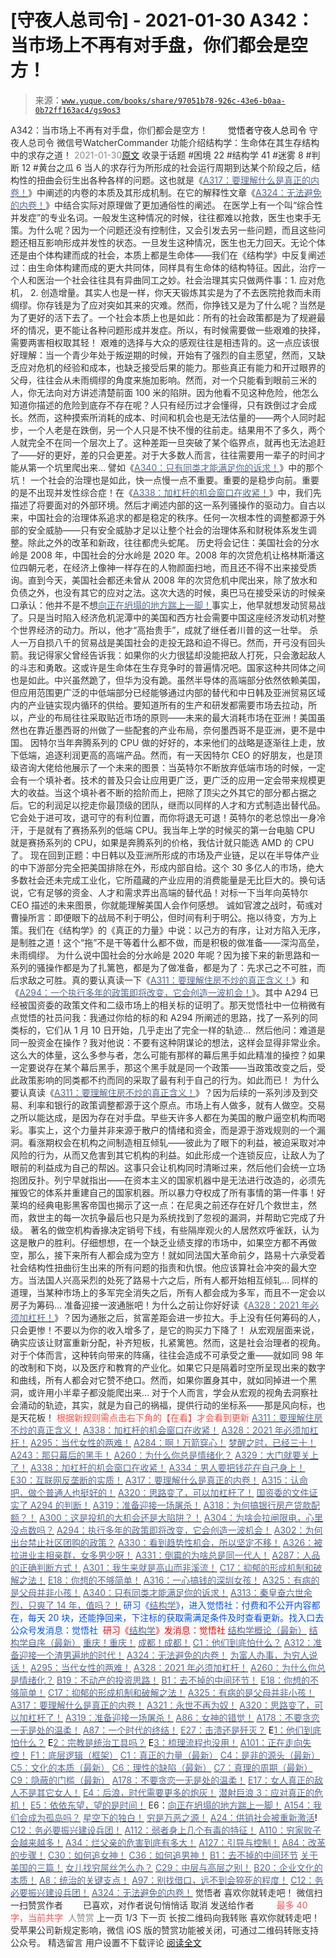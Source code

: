 # [守夜人总司令] - 2021-01-30 A342：当市场上不再有对手盘，你们都会是空方！

> 来源：[`www.yuque.com/books/share/97051b78-926c-43e6-b0aa-0b72ff163ac4/gs9os3`](https://www.yuque.com/books/share/97051b78-926c-43e6-b0aa-0b72ff163ac4/gs9os3)

<ne-p id="520f42f3293818f927861ebbd5b15da4_p_0" data-lake-id="520f42f3293818f927861ebbd5b15da4_p_0"><ne-text id="u2ed2dc0c" style="color: rgb(51, 51, 51);">A342：当市场上不再有对手盘，你们都会是空方！</ne-text></ne-p> <ne-p id="2bf6c4a25f45ac0ebedd6ec7d0e0ca84" data-lake-id="2bf6c4a25f45ac0ebedd6ec7d0e0ca84"><ne-text id="u32dfc9a8" ne-fontsize="12" style="color: rgb(255, 255, 255);">原创</ne-text><ne-text id="u1aab8a8a" ne-fontsize="14">觉悟者</ne-text><ne-text id="uaf165571" ne-fontsize="14">守夜人总司令</ne-text></ne-p> <ne-p id="d70fda84214772cee291d8612d4aab86" data-lake-id="d70fda84214772cee291d8612d4aab86"><ne-text id="u43038395" ne-fontsize="14" ne-bold="true" style="color: rgb(51, 51, 51);">守夜人总司令</ne-text></ne-p> <ne-p id="ff9ddfbf6982bdc8f1d4f657923db2d1" data-lake-id="ff9ddfbf6982bdc8f1d4f657923db2d1"><ne-text id="u14dea6bf" ne-fontsize="14" style="color: rgb(51, 51, 51);">微信号</ne-text><ne-text id="u11448b27" ne-fontsize="14" style="color: rgb(51, 51, 51);">WatcherCommander</ne-text></ne-p> <ne-p id="922b62c344f2aa3f4479e5fbe3aa1619" data-lake-id="922b62c344f2aa3f4479e5fbe3aa1619"><ne-text id="ue01123fe" ne-fontsize="14" style="color: rgb(51, 51, 51);">功能介绍</ne-text><ne-text id="ubd67e152" ne-fontsize="14" style="color: rgb(51, 51, 51);">结构学：生命体在其生存结构中的求存之道！</ne-text></ne-p> <ne-p id="84e3d0303fdd6dd6c3fdb972e5abb3af" data-lake-id="84e3d0303fdd6dd6c3fdb972e5abb3af"><ne-text id="uc7b19238" style="color: rgb(140, 140, 140);">2021-01-30</ne-text>[<ne-text id="ud379d123" ne-fontsize="14">原文</ne-text>](https://mp.weixin.qq.com/s?__biz=MzAxNDk1NjI2Mw==&mid=2247486397&idx=1&sn=fa43469138f5430892eaa8ed9edee20b&chksm=9b8a2835acfda123ce6639ebf0bab9d0b07ba3797dcc2baca809d78dcf6da368f6d2b4b1a7a3&scene=27#wechat_redirect&cpage=10)</ne-p> <ne-p id="a1a2408a6a49fdfd7157e946566878e2" data-lake-id="a1a2408a6a49fdfd7157e946566878e2"><ne-text id="u19aac484" style="color: rgb(51, 51, 51);">收录于话题</ne-text></ne-p> <ne-p id="77af4deedae5ede883a245f290ee937d" data-lake-id="77af4deedae5ede883a245f290ee937d"><ne-text id="uda99f4cb" style="color: rgb(51, 51, 51);">#困境 22</ne-text></ne-p> <ne-p id="8dc157982667c5e50ac0b66df8c9090e" data-lake-id="8dc157982667c5e50ac0b66df8c9090e"><ne-text id="u031bcc71" style="color: rgb(51, 51, 51);">#结构学 41</ne-text></ne-p> <ne-p id="c12a7ef817b8b880a789a173e1e3b4d6" data-lake-id="c12a7ef817b8b880a789a173e1e3b4d6"><ne-text id="ub208e049" style="color: rgb(51, 51, 51);">#迷雾 8</ne-text></ne-p> <ne-p id="ebb6d146478661a2380f04b4e77a7251" data-lake-id="ebb6d146478661a2380f04b4e77a7251"><ne-text id="uc628af25" style="color: rgb(51, 51, 51);">#判断 12</ne-text></ne-p> <ne-p id="1a4bff0099ff2cc3bb00569311aa7bd0" data-lake-id="1a4bff0099ff2cc3bb00569311aa7bd0"><ne-text id="u95487f54" style="color: rgb(51, 51, 51);">#黄台之瓜 6</ne-text></ne-p> <ne-p id="7f671f3fd6e7596eafe48b9fa81788bd" data-lake-id="7f671f3fd6e7596eafe48b9fa81788bd"><ne-text id="u384b7f21" style="color: rgb(51, 51, 51);">当人的求存行为所形成的社会运行周期到达某个阶段之后，结构性的扭曲会衍生出各种各样的问题。这也就是《</ne-text>[<ne-text id="u3c880a5e" style="color: rgb(87, 107, 149);">A317：要理解什么是真正的内卷！</ne-text>](http://mp.weixin.qq.com/s?__biz=MzIzMDYwOTM0Mg==&mid=2247485061&idx=1&sn=ca29269a607917fc496e804188be831d&chksm=e8b19e54dfc617420d461820d8dd260c6fc1be85fb3e11bc1ebf0f9227e7be5ebb50f9ff2bdf&scene=21#wechat_redirect)<ne-text id="uea625668" style="color: rgb(51, 51, 51);">》中阐述的内卷的本质及其形成机制。在它的解释性文章《</ne-text>[<ne-text id="u91607e37" style="color: rgb(87, 107, 149);">A324：无法避免的内卷！</ne-text>](http://mp.weixin.qq.com/s?__biz=MzAxNDk1NjI2Mw==&mid=2247486351&idx=1&sn=416223e7bbe181ac9d64767f073152d1&chksm=9b8a2807acfda11139d7bb034b96551e34563b5f21310b05ac2aa8808c12fb592aedd4ee3bf5&scene=21#wechat_redirect)<ne-text id="u6b5ac979" style="color: rgb(51, 51, 51);">》中结合实际对原理做了更加通俗性的阐述。</ne-text></ne-p> <ne-p id="692612909f2348e1fe87a56f785b420b" data-lake-id="692612909f2348e1fe87a56f785b420b"><ne-text id="u2459eb08" style="color: rgb(51, 51, 51);">在医学上有一个叫“综合性并发症”的专业名词。一般发生这种情况的时候，往往都难以抢救，医生也束手无策。为什么呢？因为一个问题还没有控制住，又会引发去另一些问题，而且这些问题还相互影响形成并发性的状态。一旦发生这种情况，医生也无力回天。无论个体还是由个体构建而成的社会，本质上都是生命体——我们在《结构学》中反复阐述过：由生命体构建而成的更大共同体，同样具有生命体的结构特征。因此，治疗一个人和医治一个社会往往具有异曲同工之妙。社会治理其实只做两件事：1\. 应对危机， 2\. 创造增量。其实人也是一样，你天天锻炼其实是为了不去医院抢救而未雨绸缪。你存钱是为了应对突如其来的灾难。然而，你挣钱又是为了什么呢？当然是为了更好的活下去了。一个社会本质上也是如此：所有的社会政策都是为了规避最坏的情况，更不能让各种问题形成并发症。所以，有时候需要做一些艰难的抉择，需要两害相权取其轻！</ne-text></ne-p> <ne-p id="e28e15283954ec05f6e00a514250d71b" data-lake-id="e28e15283954ec05f6e00a514250d71b"><ne-text id="u0889a74c" style="color: rgb(51, 51, 51);">艰难的选择与大众的感观往往是相违背的。这一点应该很好理解：当一个青少年处于叛逆期的时候，开始有了强烈的自主愿望，然而，又缺乏应对危机的经验和成本，也缺乏接受后果的能力。那些真正有能力和开过眼界的父母，往往会从未雨绸缪的角度来施加影响。然而，对一个只能看到眼前三米的人，你无法向对方讲述清楚前面 100 米的陷阱。因为他看不见这种危险，他怎么知道你描述的危险到底存不存在呢？人只有经历过才会懂得，只有跌倒过才会成长。然而，这种摸索所消耗的成本、时间和机会也是无法估量的——两个人同时起步，一个人老是在跌倒，另一个人只是不快不慢的往前走。结果用不了多久，两个人就完全不在同一个层次上了。这种差距一旦突破了某个临界点，就再也无法追赶了——好的更好，差的只会更差。对于大多数人而言，往往需要用一辈子的时间才能从第一个坑里爬出来… 譬如《</ne-text>[<ne-text id="u9dfa9d97" style="color: rgb(87, 107, 149);">A340：只有同类才能满足你的诉求！</ne-text>](http://mp.weixin.qq.com/s?__biz=MzAxNDk1NjI2Mw==&mid=2247486392&idx=1&sn=489fb81bde8fc978f8c685be9916b4f1&chksm=9b8a2830acfda126c1fb3b9388cdba8194ee96e815d1508fb6d2a6c2b8ced92312d4952898e4&scene=21#wechat_redirect)<ne-text id="u9fbeb966" style="color: rgb(51, 51, 51);">》中的那个坑！</ne-text></ne-p> <ne-p id="0b78c2b33e5c1d2b3d4a638d6430f726" data-lake-id="0b78c2b33e5c1d2b3d4a638d6430f726"><ne-text id="u3491caf7" style="color: rgb(51, 51, 51);">一个社会的治理也是如此，快一点慢一点不重要。重要的是稳步向前。重要的是不出现并发性综合症！在《</ne-text>[<ne-text id="uc5d7bd58" style="color: rgb(87, 107, 149);">A338：加杠杆的机会窗口在收紧！</ne-text>](http://mp.weixin.qq.com/s?__biz=MzIzMDYwOTM0Mg==&mid=2247485155&idx=1&sn=64150dffebcd42af4fabc29e145fc218&chksm=e8b19e32dfc61724820d009af4a07a1d22174ba51e61af0553235937475410c8bbee54fa81ad&scene=21#wechat_redirect)<ne-text id="u466a81b6" style="color: rgb(51, 51, 51);">》中，我们先描述了将要面对的外部环境。然后才阐述内部的这一系列骚操作的驱动力。自古以来，中国社会的治理体系追求的都是稳定的秩序。任何一次根本性的调整都源于外部的安全威胁——只有安全威胁才足以让整个社会的治理体系和财税体系发生调整。除此之外的改革和新政，往往都虎头蛇尾。</ne-text></ne-p> <ne-p id="164a115b8296c11b2d472dfa38786100" data-lake-id="164a115b8296c11b2d472dfa38786100"><ne-text id="u0754fe0b" style="color: rgb(51, 51, 51);">历史将会记住：美国社会的分水岭是 2008 年，中国社会的分水岭是 2020 年。2008 年的次贷危机让格林斯潘这位四朝元老，在经济上像神一样存在的人物颜面扫地，而且还不得不出来接受质询。直到今天，美国社会都还未曾从 2008 年的次贷危机中爬出来，除了放水和负债之外，也没有其它的应对之法。这次大选的时候，奥巴马在接受采访的时候亲口承认：他并不是不想</ne-text>[<ne-text id="u3f1d27c1" style="color: rgb(87, 107, 149);">向正在坍塌的地方踹上一脚！</ne-text>](http://mp.weixin.qq.com/s?__biz=MzAxNDk1NjI2Mw==&mid=2247483789&idx=1&sn=5e44b7b524c3dc4bb7705f49ed0a44a3&chksm=9b8a2205acfdab139e4b1d44ef6702b09c9fbf79505340205d13fbdaa33207a997f54bee0e97&scene=21#wechat_redirect)<ne-text id="ua452e591" style="color: rgb(51, 51, 51);">事实上，他早就想发动贸易战了。只是当时陷入经济危机泥潭中的美国和西方社会需要中国这座经济发动机对整个世界经济的动力。所以，他才“高抬贵手”，成就了继任者川普的这一壮举。</ne-text></ne-p> <ne-p id="99bacfb77dabfbb2b7f2b118e2f9a175" data-lake-id="99bacfb77dabfbb2b7f2b118e2f9a175"><ne-text id="ucef03def" style="color: rgb(51, 51, 51);">杀人一万自损八千的贸易战是美国社会的走投无路和迫不得已。然而，开弓没有回头箭。我记得家父曾经告诉我：如果你的火力很猛却没能把敌人打死，只会激起敌人的斗志和勇敢。这或许是生命体在生存竞争时的普遍情况吧。国家这种共同体之间也是如此。中兴虽然跪了，但华为没有跪。虽然半导体的高端部分依然依赖美国，但应用范围更广泛的中低端部分已经能够通过内部的替代和中日韩及亚洲贸易区域内的产业链实现内循环的供给。要知道所有的生产和研发都需要市场去拉动，所以，产业的布局往往采取贴近市场的原则——未来的最大消耗市场在亚洲！美国虽然也在靠近墨西哥的州做了一些配套的产业布局，奈何墨西哥不是亚洲，更不是中国。</ne-text></ne-p> <ne-p id="92507e4f6b3ab9caedc0191ea679f148" data-lake-id="92507e4f6b3ab9caedc0191ea679f148"><ne-text id="u24437e23" style="color: rgb(51, 51, 51);">因特尔当年奔腾系列的 CPU 做的好好的，本来他们的战略是逐渐往上走，放下低端，追逐利润更高的高端产品。然而，有一天因特尔 CEO 的好朋友，也是顶级咨询大佬给他展示了一个未来的图景：当英特尔不断放弃低端市场的时候，一定会有一个填补者。技术的普及只会让应用更广泛，更广泛的应用一定会带来规模更大的收益。当这个填补者不断的拾阶而上，把除了顶尖之外其它的部分都占据之后。它的利润足以挖走你最顶级的团队，继而以同样的人才和方式制造出替代品。它会处于进可攻，退可守的有利位置，而你将退无可退！英特尔的老总惊出一身冷汗，于是就有了赛扬系列的低端 CPU。我当年上学的时候买的第一台电脑 CPU 就是赛扬系列的 CPU，如果是奔腾系列的价格，我估计就只能选 AMD 的 CPU 了。</ne-text></ne-p> <ne-p id="3679912bec0ca1a2b6c0e875d36f0e8a" data-lake-id="3679912bec0ca1a2b6c0e875d36f0e8a"><ne-text id="u991fc75d" style="color: rgb(51, 51, 51);">现在回到正题：中日韩以及亚洲所形成的市场及产业链，足以在半导体产业的中下游部分完全把美国排除在外，形成内部自给。这个 30 多亿人的市场，绝大多数社会还未完成工业化，它所蕴藏的产业应用的消费能量是无比巨大的。换句话说，它有足够的资金、人才和需求弄出高端的替代品！对标一下当年向英特尔 CEO 描述的未来图景，你就能理解美国人会作何感想。</ne-text></ne-p> <ne-p id="e36df36d2987c351f82ee369aa01d1d8" data-lake-id="e36df36d2987c351f82ee369aa01d1d8"><ne-text id="ua3af6fb0" style="color: rgb(51, 51, 51);">诚如官渡之战时，荀彧对曹操所言：即便眼下的战局不利于明公，但时间有利于明公。拖以待变，方为上策。我们在《结构学》的《真正的力量》中说：以己方的有序，让对方陷入无序，是制胜之道！这个“拖”不是干等着什么都不做，而是积极的做准备——深沟高垒，未雨绸缪。</ne-text></ne-p> <ne-p id="060231910730d810a02dbc16411d84f9" data-lake-id="060231910730d810a02dbc16411d84f9"><ne-text id="u61834ed0" style="color: rgb(51, 51, 51);">为什么说中国社会的分水岭是 2020 年呢？因为接下来的新思路和一系列的骚操作都是为了扎篱笆，都是为了做准备，都是为了：先求己之不可胜，而后求敌之可胜。真的要认真读一下《</ne-text>[<ne-text id="u4c59f494" style="color: rgb(87, 107, 149);">A311：要理解住房不炒的真正含义！</ne-text>](http://mp.weixin.qq.com/s?__biz=MzIzMDYwOTM0Mg==&mid=2247484959&idx=1&sn=090583ec50bfd9febec1de463c2672f6&chksm=e8b19ecedfc617d8629080f6745c8de013cfe875de26eef6767b2d5c10782650223ed15f807b&scene=21#wechat_redirect)<ne-text id="ued0a32dc" style="color: rgb(51, 51, 51);">》和《</ne-text>[<ne-text id="u66c661d0" style="color: rgb(87, 107, 149);">A294：一个执行多年的政策即将改变，它会创造一波机会！</ne-text>](http://mp.weixin.qq.com/s?__biz=MzIzMDYwOTM0Mg==&mid=2247484849&idx=1&sn=5485cd1d6c511e883e25b0c7dd9e2e3e&chksm=e8b19d60dfc614764ffc8405dccf5b8120b31988f3c1cee74e384c06f0e39c3c81bef8263c3d&scene=21#wechat_redirect)<ne-text id="u31866a66" style="color: rgb(51, 51, 51);">》。其中 A294 已经被国资委的政策文件和二级市场上的相关标的证明了。那天觉悟社中一位稍微有点觉悟的社员问我：我通过你给的标的和 A294 所阐述的思路，找了一系列的同类标的，它们从 1 月 10 日开始，几乎走出了完全一样的轨迹…  然后他问：难道是同一股资金在操作？我对他说：不要有这种阴谋论的想法，这样会显得非常业余。这么大的体量，这么多参与者，怎么可能有那样的幕后黑手如此精准的操控？如果一定要说存在某个幕后黑手，那这个黑手就是同一个政策——当政策改变之后，受此政策影响的同类都不约而同的采取了最有利于自己的行为。如此而已！</ne-text></ne-p> <ne-p id="e85bfbbd61aff420883e6a8708919921" data-lake-id="e85bfbbd61aff420883e6a8708919921"><ne-text id="u3f6b669c" style="color: rgb(51, 51, 51);">为什么要认真读《</ne-text>[<ne-text id="ub3df2e66" style="color: rgb(87, 107, 149);">A311：要理解住房不炒的真正含义！</ne-text>](http://mp.weixin.qq.com/s?__biz=MzIzMDYwOTM0Mg==&mid=2247484959&idx=1&sn=090583ec50bfd9febec1de463c2672f6&chksm=e8b19ecedfc617d8629080f6745c8de013cfe875de26eef6767b2d5c10782650223ed15f807b&scene=21#wechat_redirect)<ne-text id="uedfa38a4" style="color: rgb(51, 51, 51);">》？因为后续的一系列涉及到交易、利率和银行的政策调整都源于这个原点。市场上有人做多，就有人做空。交易之所以能达成，是因为存在对手盘。早些天许多人都在为美国的散户逼空机构而喝彩。事实上，这个力量并非来源于散户的情绪和资金，而是源于游戏规则的一个漏洞。看涨期权会在机构之间制造相互倾轧——彼此为了眼下的利益，被迫采取对冲风险的行为，从而又危害到其它机构的利益。如此形成一个连锁反应，让敌人为了眼前的利益成为自己的帮凶。这事只会让机构同时清晰过来，然后他们会统一立场抱团反扑。列宁早就指出——在资本主义的国家机器中是无法进行改造的，必须先摧毁它的体系并重建自己的国家机器。所以暴力夺权成了所有事情的第一件事！好莱坞的经典电影黑客帝国也揭示了这一点：在尼奥之前还存在好几个救世主，然而，救世主的每一次抗争最后也只是为系统找到了忽视的漏洞，并帮助它完成了升级。</ne-text></ne-p> <ne-p id="73d472b796e9fbc820904e0596e9687e" data-lake-id="73d472b796e9fbc820904e0596e9687e"><ne-text id="u18257316" style="color: rgb(51, 51, 51);">著名的做空机构香掾决定销号下线，有些隔岸观火的人居然欢呼雀跃，认为这是散户的胜利。仔细想想，</ne-text><ne-text id="ue502cf8b" ne-bold="true" style="color: rgb(51, 51, 51);">在一个缺乏业绩支撑的市场中，如果空方都不再做空，那么，接下来所有人都会成为空方！</ne-text><ne-text id="uabe08a75" style="color: rgb(51, 51, 51);">就如同法国大革命前夕，路易十六承受着社会结构性扭曲衍生出来的所有问题的指责和仇恨。他应该算社会冲突的最大空方。当法国人兴高采烈的处死了路易十六之后，所有人都开始相互倾轧… 同样的道理，当某种市场上的多军完全消失之后，所有人都会成为多军，而且不一定会以房子为筹码…</ne-text></ne-p> <ne-p id="0ea4c6b0c25bbdb7e935db5fcb091ada" data-lake-id="0ea4c6b0c25bbdb7e935db5fcb091ada"><ne-text id="u70e78c8d" style="color: rgb(51, 51, 51);">准备迎接一波通胀吧！为什么之前让你好好读《</ne-text>[<ne-text id="ud3975079" style="color: rgb(87, 107, 149);">A328：2021 年必须加杠杆！</ne-text>](http://mp.weixin.qq.com/s?__biz=MzIzMDYwOTM0Mg==&mid=2247485087&idx=1&sn=24d72f6a71bddb8954a03be5db246538&chksm=e8b19e4edfc617587a8ae645885a89ab8c3c6f67730a026d9c7c9a94ab3051ca480302147fc0&scene=21#wechat_redirect)<ne-text id="u466293c1" style="color: rgb(51, 51, 51);">》？因为通胀之后，贫富差距会进一步拉大。手上没有任何筹码的人，只会更惨！不要以为你的收入增多了，是它的购买力下降了！</ne-text></ne-p> <ne-p id="4afd6a0aa460b3b2247177e3c7551aaf" data-lake-id="4afd6a0aa460b3b2247177e3c7551aaf"><ne-text id="u49d56e26" style="color: rgb(51, 51, 51);">从宏观层面来说，确实应该让财富重新分配，补齐短板，扎紧篱笆。然而，这是社会治理者的视角。对于个体而言，这种转向带来的阵痛，往往会造成不可承受之重——就如同 98 年的改制和下岗，以及医疗和教育的产业化。如果它只是隔着时空所呈现出来的数字和曲线，所有人都会对它赞不绝口。然而，如果你置身其中，就如同掉进一个黑洞，或许用小半辈子都没能爬出来… 对于个人而言，学会从宏观的视角去洞察社会涌动的轨迹，其实，就是为自己的祸福，提供行动的坐标系——那是风向标，也是天花板！</ne-text></ne-p> <ne-p id="4b5f5b0801b7abc46a24ad2457016716" data-lake-id="4b5f5b0801b7abc46a24ad2457016716"><ne-text id="u5113adbf" ne-fontsize="13" style="color: rgb(255, 76, 65);">根据新规则需点击右下角的【</ne-text><ne-text id="u0b597f50" ne-fontsize="13" ne-bold="true" style="color: rgb(255, 76, 65);">在看</ne-text><ne-text id="u90b65f74" ne-fontsize="13" style="color: rgb(255, 76, 65);">】才会看到更新</ne-text></ne-p> <ne-p id="f168a4edc84a63491dc50629d3481be6" data-lake-id="f168a4edc84a63491dc50629d3481be6">[<ne-text id="u46b9da85" ne-bold="true" style="color: rgb(87, 107, 149);">A311：要理解住房不炒的真正含义！</ne-text>](http://mp.weixin.qq.com/s?__biz=MzIzMDYwOTM0Mg==&mid=2247484959&idx=1&sn=090583ec50bfd9febec1de463c2672f6&chksm=e8b19ecedfc617d8629080f6745c8de013cfe875de26eef6767b2d5c10782650223ed15f807b&scene=21#wechat_redirect)</ne-p> <ne-p id="a3b2026c0f41598fc7e3643028cc9cbc" data-lake-id="a3b2026c0f41598fc7e3643028cc9cbc">[<ne-text id="u35bf3582" ne-bold="true" style="color: rgb(87, 107, 149);">A338：加杠杆的机会窗口在收紧！</ne-text>](http://mp.weixin.qq.com/s?__biz=MzIzMDYwOTM0Mg==&mid=2247485155&idx=1&sn=64150dffebcd42af4fabc29e145fc218&chksm=e8b19e32dfc61724820d009af4a07a1d22174ba51e61af0553235937475410c8bbee54fa81ad&scene=21#wechat_redirect)</ne-p> <ne-p id="5522f04378981880689f3ded21a17be3" data-lake-id="5522f04378981880689f3ded21a17be3">[<ne-text id="u5bfbf350" ne-bold="true" style="color: rgb(87, 107, 149);">A328：2021 年必须加杠杆！</ne-text>](http://mp.weixin.qq.com/s?__biz=MzIzMDYwOTM0Mg==&mid=2247485087&idx=1&sn=24d72f6a71bddb8954a03be5db246538&chksm=e8b19e4edfc617587a8ae645885a89ab8c3c6f67730a026d9c7c9a94ab3051ca480302147fc0&scene=21#wechat_redirect)</ne-p> <ne-p id="548e01226d6fbf04f75976a1fbb3ea4b" data-lake-id="548e01226d6fbf04f75976a1fbb3ea4b">[<ne-text id="ua2ecbd1e" ne-fontsize="13" style="color: rgb(87, 107, 149);">A295：当代女性的两难！</ne-text>](http://mp.weixin.qq.com/s?__biz=MzIzMDYwOTM0Mg==&mid=2247484854&idx=1&sn=6851afe306f7b89d23728018ea32b7f2&chksm=e8b19d67dfc61471955b15021ac11c5fff9f1607977e9df1bd2bbfabc2deb3dea5c98e369c55&scene=21#wechat_redirect)</ne-p> <ne-p id="22216acf06e1be93d6932605f61eaae9" data-lake-id="22216acf06e1be93d6932605f61eaae9">[<ne-text id="u75791693" ne-fontsize="13" style="color: rgb(87, 107, 149);">A284：啊！万箭穿心！</ne-text>](http://mp.weixin.qq.com/s?__biz=MzAxNDk1NjI2Mw==&mid=2247486135&idx=1&sn=e950149b9b9147e9199cfc6093605950&chksm=9b8a293facfda029419b911d4b4fa91c73bbaf695b206df2cf15124d843f4bf4b80673baa394&scene=21#wechat_redirect)</ne-p> <ne-p id="ed81dc2118dc927b7189638a046c43c7" data-lake-id="ed81dc2118dc927b7189638a046c43c7">[<ne-text id="u942f3d8f" ne-fontsize="13" ne-bold="true" style="color: rgb(87, 107, 149);">梦醒之时，已经三十！</ne-text>](http://mp.weixin.qq.com/s?__biz=MzIzMDYwOTM0Mg==&mid=2247484378&idx=1&sn=e3a058584a13d7a5267315113964280d&chksm=e8b19b0bdfc6121df4af4b77d2d826fd0f4132ccfdee48132ce8cf86eb1ba45b898be83d1dc7&scene=21#wechat_redirect)</ne-p> <ne-p id="2308bac44dc361007ecf887dcaf3224f" data-lake-id="2308bac44dc361007ecf887dcaf3224f">[<ne-text id="uffb10a14" ne-fontsize="13" ne-bold="true" style="color: rgb(87, 107, 149);">A243：那只幕后的黑手！</ne-text>](http://mp.weixin.qq.com/s?__biz=MzIzMDYwOTM0Mg==&mid=2247485161&idx=1&sn=fec88d837b7b0bfe18b1c7040b62f1b0&chksm=e8b19e38dfc6172e83732067dbeb123a4fb0d5b5ca446fd9b68ee570ad26621f245dbc7404ef&scene=21#wechat_redirect)</ne-p> <ne-p id="ac5c592f2ac0550446e0d82a3a1d227b" data-lake-id="ac5c592f2ac0550446e0d82a3a1d227b">[<ne-text id="u0c75185c" ne-fontsize="13" ne-bold="true" style="color: rgb(87, 107, 149);">A260：为什么你总是情绪化？</ne-text>](http://mp.weixin.qq.com/s?__biz=MzAxNDk1NjI2Mw==&mid=2247485923&idx=1&sn=6e1e4a5b0b44a3ac652fe5b32b56ac07&chksm=9b8a2a6bacfda37d56d0717875b11867d9f7426fb815a36f43aebb438d135b81c8d69c3ab006&scene=21#wechat_redirect)</ne-p> <ne-p id="1d981701daf1fabca4accb10ae885916" data-lake-id="1d981701daf1fabca4accb10ae885916">[<ne-text id="u0de258ac" ne-bold="true" style="color: rgb(87, 107, 149);">A329：大门就要关上了！</ne-text>](http://mp.weixin.qq.com/s?__biz=MzIzMDYwOTM0Mg==&mid=2247485111&idx=1&sn=2083ce35e0b472ce7526e85113d70dac&chksm=e8b19e66dfc61770d3c57843c16c77a0b5591d5f80191b03f4a0013c4a65b1b8c86de2f8361b&scene=21#wechat_redirect)</ne-p> <ne-p id="730ef36263fb393b66e8e207bfd818e1" data-lake-id="730ef36263fb393b66e8e207bfd818e1">[<ne-text id="u66197085" ne-bold="true" style="color: rgb(87, 107, 149);">A338：加杠杆的机会窗口在收紧！</ne-text>](http://mp.weixin.qq.com/s?__biz=MzIzMDYwOTM0Mg==&mid=2247485155&idx=1&sn=64150dffebcd42af4fabc29e145fc218&chksm=e8b19e32dfc61724820d009af4a07a1d22174ba51e61af0553235937475410c8bbee54fa81ad&scene=21#wechat_redirect)</ne-p> <ne-p id="9f96cc2e24d7a10e3a10bcc2a127fd19" data-lake-id="9f96cc2e24d7a10e3a10bcc2a127fd19">[<ne-text id="u875de5b3" ne-bold="true" style="color: rgb(87, 107, 149);">A334：男人要把钱花在自己身上！</ne-text>](http://mp.weixin.qq.com/s?__biz=MzIzMDYwOTM0Mg==&mid=2247485123&idx=1&sn=7a3e012167fe9f5c1555cddb7a08cc1e&chksm=e8b19e12dfc6170437185bd55475c22d1e0306d191d5cdb9c20223576d8a44e4c6d116b89e69&scene=21#wechat_redirect)</ne-p> <ne-p id="9a4b3c7329e49a0caa83d1b45690a9a2" data-lake-id="9a4b3c7329e49a0caa83d1b45690a9a2">[<ne-text id="ue49fa78f" ne-bold="true" style="color: rgb(87, 107, 149);">E30：互联网反垄断的实质！</ne-text>](http://mp.weixin.qq.com/s?__biz=MzIzMDYwOTM0Mg==&mid=2247485082&idx=1&sn=c8b4d505292d900ca750fa2a4541cc88&chksm=e8b19e4bdfc6175d3ce68f21fb0530372d2723fa81da0a447f3b7e60c39e37804456fa006cab&scene=21#wechat_redirect)</ne-p> <ne-p id="431bb05df7f4f96ece1f847996e456d7" data-lake-id="431bb05df7f4f96ece1f847996e456d7">[<ne-text id="u1427fb2f" ne-bold="true" style="color: rgb(87, 107, 149);">A317：要理解什么是真正的内卷！</ne-text>](http://mp.weixin.qq.com/s?__biz=MzIzMDYwOTM0Mg==&mid=2247485061&idx=1&sn=ca29269a607917fc496e804188be831d&chksm=e8b19e54dfc617420d461820d8dd260c6fc1be85fb3e11bc1ebf0f9227e7be5ebb50f9ff2bdf&scene=21#wechat_redirect)</ne-p> <ne-p id="f8e0bde44b1002565350a82d4b2acb79" data-lake-id="f8e0bde44b1002565350a82d4b2acb79">[<ne-text id="u071fc962" ne-bold="true" style="color: rgb(87, 107, 149);">A315：认命吧，做个普通人也挺好的！</ne-text>](http://mp.weixin.qq.com/s?__biz=MzIzMDYwOTM0Mg==&mid=2247485008&idx=1&sn=bcaf70c42d4676c8f69de9f9ead1e495&chksm=e8b19e81dfc617973ba40200519407186760e32843fc6f379020da6160b0ba89870dadcae5fa&scene=21#wechat_redirect)</ne-p> <ne-p id="d7bef0733bc34e4d0e6b89df72d84350" data-lake-id="d7bef0733bc34e4d0e6b89df72d84350">[<ne-text id="ud45f163a" ne-fontsize="13" ne-bold="true" style="color: rgb(87, 107, 149);">A320：思路变了，可以加杠杆了！</ne-text>](http://mp.weixin.qq.com/s?__biz=MzIzMDYwOTM0Mg==&mid=2247485041&idx=1&sn=add2174fa42806f885a456a072ee4fee&chksm=e8b19ea0dfc617b6734e013f780112fdd88f28ad5312ce423fea1d75da4c3757660dab175208&scene=21#wechat_redirect)</ne-p> <ne-p id="edd9bf5d9e46eefd455dc5d4f6c87c1c" data-lake-id="edd9bf5d9e46eefd455dc5d4f6c87c1c">[<ne-text id="ua6061c0b" ne-fontsize="13" ne-bold="true" style="color: rgb(87, 107, 149);">国资委的文件证实了 A294 的判断！</ne-text>](http://mp.weixin.qq.com/s?__biz=MzIzMDYwOTM0Mg==&mid=2247484994&idx=1&sn=83c3c5b2335489f457b8e54e221af20e&chksm=e8b19e93dfc61785af473d8542a982e70bfc3f2c1a9837e105afba67f52e9b4f0f923e5e119f&scene=21#wechat_redirect)</ne-p> <ne-p id="2b1050eb258566d2422ba6803fad09ac" data-lake-id="2b1050eb258566d2422ba6803fad09ac">[<ne-text id="ud7351427" ne-fontsize="13" ne-bold="true" style="color: rgb(87, 107, 149);">A319：准备迎接一场屠杀！</ne-text>](http://mp.weixin.qq.com/s?__biz=MzIzMDYwOTM0Mg==&mid=2247485036&idx=1&sn=ff52df7559e0a6ed8230922ebd2af71a&chksm=e8b19ebddfc617ab0eca4ed1a66c5227d328155954d6704be456950fb3926e59e5288f7877cf&scene=21#wechat_redirect)</ne-p> <ne-p id="0e6b26959498b5487b4ce26bb15d62a1" data-lake-id="0e6b26959498b5487b4ce26bb15d62a1">[<ne-text id="uebf816d5" ne-fontsize="13" ne-bold="true" style="color: rgb(87, 107, 149);">A318：为何搞银行房产贷款配额？！</ne-text>](http://mp.weixin.qq.com/s?__biz=MzIzMDYwOTM0Mg==&mid=2247485031&idx=1&sn=c4af23061445755fdb12f1196c108b1d&chksm=e8b19eb6dfc617a015821fd94ff2d8f51a2cb8fb456ddd907206b615bf3240c1597d3618609c&scene=21#wechat_redirect)</ne-p> <ne-p id="9de5f3c21499204fcbf18443f57f95d6" data-lake-id="9de5f3c21499204fcbf18443f57f95d6">[<ne-text id="u7a07329c" ne-fontsize="13" ne-bold="true" style="color: rgb(87, 107, 149);">A300：这是投机的大机会还是大陷阱？！</ne-text>](http://mp.weixin.qq.com/s?__biz=MzIzMDYwOTM0Mg==&mid=2247484882&idx=1&sn=b103029f41e3aede94e1a45d035cd9ac&chksm=e8b19d03dfc614153863f37ca3f9204b451e2c02ad5ca8680c120e2458e628e5329c76b2d42c&scene=21#wechat_redirect)</ne-p> <ne-p id="b4fc7592afce5019b8c7468552399d18" data-lake-id="b4fc7592afce5019b8c7468552399d18">[<ne-text id="u259d2a78" ne-fontsize="13" ne-bold="true" style="color: rgb(87, 107, 149);">A304：为啥会拉闸限电，心里没点数吗？</ne-text>](http://mp.weixin.qq.com/s?__biz=MzIzMDYwOTM0Mg==&mid=2247484921&idx=1&sn=0f74dcad5b3cecf8e438493543b5457e&chksm=e8b19d28dfc6143eb8a9bdcdc8a57259580a9267ecea4e54032b9a803540f314e3c6a3cb50ca&scene=21#wechat_redirect)</ne-p> <ne-p id="f997c46b145e267727a3124ce9a48288" data-lake-id="f997c46b145e267727a3124ce9a48288">[<ne-text id="u628b6788" ne-fontsize="13" ne-bold="true" style="color: rgb(87, 107, 149);">A294：执行多年的政策即将改变，它会创造一波机会！</ne-text>](http://mp.weixin.qq.com/s?__biz=MzIzMDYwOTM0Mg==&mid=2247484849&idx=1&sn=5485cd1d6c511e883e25b0c7dd9e2e3e&chksm=e8b19d60dfc614764ffc8405dccf5b8120b31988f3c1cee74e384c06f0e39c3c81bef8263c3d&scene=21#wechat_redirect)</ne-p> <ne-p id="40f7e5f018fe6a6dcd78461effa87420" data-lake-id="40f7e5f018fe6a6dcd78461effa87420">[<ne-text id="u5986de9c" ne-fontsize="13" ne-bold="true" style="color: rgb(87, 107, 149);">A302：为何出台禁止社区团购的政策？</ne-text>](http://mp.weixin.qq.com/s?__biz=MzIzMDYwOTM0Mg==&mid=2247484904&idx=1&sn=3b711f9bc2c47ba0ba432cf47d5832fb&chksm=e8b19d39dfc6142f8524aba7d5a15c694c1e25c19e2e662f6773219ace93c7354adf6878e54f&scene=21#wechat_redirect)</ne-p> <ne-p id="3a7c660ae7cf019289cedb6eabeb7663" data-lake-id="3a7c660ae7cf019289cedb6eabeb7663">[<ne-text id="ub968b70c" style="color: rgb(87, 107, 149);">A330：看到趋势性机会，所以坚定不移！</ne-text>](http://mp.weixin.qq.com/s?__biz=MzIzMDYwOTM0Mg==&mid=2247485097&idx=1&sn=029f58e90141f7c4f18ef6ab40373e19&chksm=e8b19e78dfc6176ea3034b9a8f0a03e5f177c973262e7cebc5b5508215ce61a425c5a542f301&scene=21#wechat_redirect)</ne-p> <ne-p id="d6b29369baf7ac469e416e87b9fd69a8" data-lake-id="d6b29369baf7ac469e416e87b9fd69a8">[<ne-text id="u0543fc69" style="color: rgb(87, 107, 149);">A326：被拉进业主相亲群，女多男少呀！</ne-text>](http://mp.weixin.qq.com/s?__biz=MzAxNDk1NjI2Mw==&mid=2247486324&idx=1&sn=c0d67524b58ca0869251ac8dd9772466&chksm=9b8a28fcacfda1ea6297a2c531a80b18eb2234b7902983ffb2ea8c860ef64b3e0c1b6af20e11&scene=21#wechat_redirect)</ne-p> <ne-p id="4ef5bd3c01fda9534fa46744a0f63997" data-lake-id="4ef5bd3c01fda9534fa46744a0f63997">[<ne-text id="uab42618c" style="color: rgb(87, 107, 149);">A331：倒霉的为啥总是同一代人！</ne-text>](http://mp.weixin.qq.com/s?__biz=MzIzMDYwOTM0Mg==&mid=2247485093&idx=1&sn=1f0dea4c2daf6d0cc57291f380950d92&chksm=e8b19e74dfc617625c62894cea1b4b7266548075986dbd0e01c9e42d0da7833a1b11c1196559&scene=21#wechat_redirect)</ne-p> <ne-p id="42ffba26d87099dd8a845c8180691fbf" data-lake-id="42ffba26d87099dd8a845c8180691fbf">[<ne-text id="u8542b3f4" style="color: rgb(87, 107, 149);">A287：人品的正确判断方式！</ne-text>](http://mp.weixin.qq.com/s?__biz=MzAxNDk1NjI2Mw==&mid=2247486146&idx=1&sn=43c3cc0387fbab991133860c59aabdb0&chksm=9b8a294aacfda05c52561e366129fd6344dc4c97609a47d4210f9498f8535fec2425c2410b31&scene=21#wechat_redirect)</ne-p> <ne-p id="af8c235a1244b33401dff1857cd2c253" data-lake-id="af8c235a1244b33401dff1857cd2c253">[<ne-text id="uf14cf1cb" ne-fontsize="13" style="color: rgb(87, 107, 149);">A301：我生来就是高山而非溪流！</ne-text>](http://mp.weixin.qq.com/s?__biz=MzIzMDYwOTM0Mg==&mid=2247484895&idx=1&sn=241f68fd60c1b47239beef7573364ceb&chksm=e8b19d0edfc6141856def733b4a1fd20332b7083f1234182452387fcfe12cebb015db7bfbeec&scene=21#wechat_redirect)</ne-p> <ne-p id="3aa8cc922b3d0566dc852ef907f36b4b" data-lake-id="3aa8cc922b3d0566dc852ef907f36b4b">[<ne-text id="u0bfbadc1" ne-fontsize="13" style="color: rgb(87, 107, 149);">C17：抑郁的形成机制和破解之法！</ne-text>](http://mp.weixin.qq.com/s?__biz=MzIzMDYwOTM0Mg==&mid=2247484812&idx=1&sn=d8b3a1dbaf5f2d08fe6d2e1664237ba4&chksm=e8b19d5ddfc6144b05efb4212b3542ab9f22b79a2ddab8e42ec911a07ea74190ce84f24e123f&scene=21#wechat_redirect)</ne-p> <ne-p id="f776fe1c850481d4add21ca353a6c5f0" data-lake-id="f776fe1c850481d4add21ca353a6c5f0">[<ne-text id="ua957d8d4" style="color: rgb(87, 107, 149);">E18：你想的不够简单！</ne-text>](http://mp.weixin.qq.com/s?__biz=MzIzMDYwOTM0Mg==&mid=2247484775&idx=1&sn=2a8e810e281cd7fe5a4db49002b193d2&chksm=e8b19db6dfc614a0e3360f0d54949c40138c27b184c114a44feaa394bd4400073dbbedf6a049&scene=21#wechat_redirect)</ne-p> <ne-p id="c39ba8c51354d808e9d576335692deae" data-lake-id="c39ba8c51354d808e9d576335692deae">[<ne-text id="u72c973bf" style="color: rgb(87, 107, 149);">A316：一心搞钱的深圳女孩！</ne-text>](http://mp.weixin.qq.com/s?__biz=MzIzMDYwOTM0Mg==&mid=2247485013&idx=1&sn=47e4214190fe82572974deeaba06f332&chksm=e8b19e84dfc61792d2eb8f2f774cbc1781e03fc16024a0b1223db933ddb215be7e51e100be98&scene=21#wechat_redirect)</ne-p> <ne-p id="21ddf25619a6f0efeb4e68490e2dcca2" data-lake-id="21ddf25619a6f0efeb4e68490e2dcca2">[<ne-text id="u3ba2976e" style="color: rgb(87, 107, 149);">A325：有病的是父母并非小孩！</ne-text>](http://mp.weixin.qq.com/s?__biz=MzIzMDYwOTM0Mg==&mid=2247485077&idx=1&sn=57f985e15ac94c5f1f3882ca3b043fc7&chksm=e8b19e44dfc617526db72343346431f4b43129e2437747a012cba9bf63b9695a2fc25c5e4654&scene=21#wechat_redirect)</ne-p> <ne-p id="523aa51062e76d29ecb759dbd1409bc3" data-lake-id="523aa51062e76d29ecb759dbd1409bc3">[<ne-text id="uda9d5361" style="color: rgb(87, 107, 149);">A340：只有同类才能满足你的诉求！</ne-text>](http://mp.weixin.qq.com/s?__biz=MzIzMDYwOTM0Mg==&mid=2247485171&idx=1&sn=340c944cffbf00d8aa8dfe2e0a2d78e2&chksm=e8b19e22dfc61734def9c4a0bdfedddcd1836cdc2cf695018a942730a9ca804fe4ebe5a77bec&scene=21#wechat_redirect)</ne-p> <ne-p id="80788d996d0eb9adfa144142a4d5f93c" data-lake-id="80788d996d0eb9adfa144142a4d5f93c">[<ne-text id="u673e5342" ne-fontsize="13" ne-bold="true" style="color: rgb(87, 107, 149);">A313：秦皇奋六世余烈，只爽了 14 年，值吗？！</ne-text>](http://mp.weixin.qq.com/s?__biz=MzIzMDYwOTM0Mg==&mid=2247484982&idx=1&sn=c788144715447f1d1706d11032606236&chksm=e8b19ee7dfc617f122722185bea3af2753d3c810cdae1f8c6e5189fb69afc7b28093e7466cfd&scene=21#wechat_redirect)</ne-p> <ne-p id="e8c8f8c6eabea33e870aa2f9c000f100" data-lake-id="e8c8f8c6eabea33e870aa2f9c000f100"><ne-text id="u80cfedd0" ne-bold="true" style="color: rgb(0, 82, 255);">研习《</ne-text>[<ne-text id="ufaf4c2ed" ne-bold="true" style="color: rgb(87, 107, 149);">结构学</ne-text>](https://mp.weixin.qq.com/mp/appmsgalbum?action=getalbum&album_id=1318317199878225920&__biz=MzAxNDk1NjI2Mw==#wechat_redirect)<ne-text id="u75b1b522" ne-bold="true" style="color: rgb(0, 82, 255);">》，进入觉悟社：付费和不公开内容都在，每天 20 块，还能挣回来，下注标的获取需满足条件及时查看更新。</ne-text><ne-text id="u25813a75" style="color: rgb(0, 82, 255);">找入口去公众号发消息：觉悟社 </ne-text></ne-p> <ne-p id="3b0ca44e61c0d4c2acce2715d54cec50" data-lake-id="3b0ca44e61c0d4c2acce2715d54cec50"><ne-text id="ub2e952e0" style="color: rgb(255, 0, 0);">研习《</ne-text>[<ne-text id="ucf3fe2a7" style="color: rgb(87, 107, 149);">结构学</ne-text>](https://mp.weixin.qq.com/mp/appmsgalbum?action=getalbum&album_id=1318317199878225920&__biz=MzAxNDk1NjI2Mw==#wechat_redirect)<ne-text id="u456e318c" style="color: rgb(255, 0, 0);">》发消息</ne-text><ne-text id="u0988ff9c" ne-bold="true" style="color: rgb(255, 0, 0);">：觉悟社</ne-text></ne-p>  <ne-p id="5a69f28c5fa507a2842335ba739f10d2" data-lake-id="5a69f28c5fa507a2842335ba739f10d2"><ne-card data-card-name="image" data-card-type="inline" id="KvnqB" data-event-boundary="card" style="color: rgb(51, 51, 51);"><ne-p id="cee8ee82c9fa3dfe6976d54be2d29205" data-lake-id="cee8ee82c9fa3dfe6976d54be2d29205">[<ne-text id="ud4b887f9" style="color: rgb(87, 107, 149);">结构学概论（最新）</ne-text>](http://mp.weixin.qq.com/s?__biz=MzAxNDk1NjI2Mw==&mid=2247485167&idx=1&sn=d5e962eff4a8e9770c83bc87d19d07f3&chksm=9b8a2567acfdac7154f7a62996dca874e5d186b44f3d120dcb633760318788c42d304e325313&scene=21#wechat_redirect)</ne-p> <ne-p id="f13155999aac69512df5c2f92607c138" data-lake-id="f13155999aac69512df5c2f92607c138">[<ne-text id="u5f5fc855" style="color: rgb(87, 107, 149);">结构学自序（最新）</ne-text>](http://mp.weixin.qq.com/s?__biz=MzAxNDk1NjI2Mw==&mid=2247485327&idx=1&sn=5a8c9a6499c84e1c3129ca7cb41e0ac7&chksm=9b8a2407acfdad112471c12c6b86e4e914116dbb6d6588fa726a72e0aafa01d9c1b9fd24a738&scene=21#wechat_redirect)</ne-p> <ne-p id="a2f94c6262f6f4c6a8c10ff8afb9c548" data-lake-id="a2f94c6262f6f4c6a8c10ff8afb9c548">[<ne-text id="ubc16f70d" style="color: rgb(87, 107, 149);">重庆！重庆！</ne-text>](http://mp.weixin.qq.com/s?__biz=MzAxNDk1NjI2Mw==&mid=2247485354&idx=1&sn=331128611c478feede60317e963239a5&chksm=9b8a2422acfdad3448a9bcc0f9745f4367028e8a9b0a307f7c01c2690c398560a4be5e43492c&scene=21#wechat_redirect)</ne-p> <ne-p id="ae1787bf30b4d3918b9d440134591ab5" data-lake-id="ae1787bf30b4d3918b9d440134591ab5">[<ne-text id="u81624443" style="color: rgb(87, 107, 149);">成都！成都！</ne-text>](http://mp.weixin.qq.com/s?__biz=MzIzMDYwOTM0Mg==&mid=2247484576&idx=1&sn=432e1df31f0735f0c93636776e97a859&chksm=e8b19c71dfc615671c9204af66bb0ffdb622fb2545b0387734a662feaa8e8be57d3063f59c5a&scene=21#wechat_redirect)</ne-p> <ne-p id="46c624827fc18f25cbfd4670d1db5946" data-lake-id="46c624827fc18f25cbfd4670d1db5946">[<ne-text id="u876e359d" style="color: rgb(87, 107, 149);">C1：他们到底怕什么？</ne-text>](http://mp.weixin.qq.com/s?__biz=MzAxNDk1NjI2Mw==&mid=2247483898&idx=1&sn=1b0a50386e9e89d2750dec717236f0aa&chksm=9b8a2272acfdab64235b35ee5e91b8cac6172144207251636e1345fc570aa1601f59eff7f442&scene=21#wechat_redirect)</ne-p> <ne-p id="4a675bcd2c7006a51ae73070ca361c6a" data-lake-id="4a675bcd2c7006a51ae73070ca361c6a">[<ne-text id="uce9c1b94" style="color: rgb(87, 107, 149);">A312：准备迎接一个渣男遍地的时代！</ne-text>](http://mp.weixin.qq.com/s?__biz=MzIzMDYwOTM0Mg==&mid=2247485150&idx=1&sn=baa95cd39e02e12f3aa991688f270577&chksm=e8b19e0fdfc61719f0cb271221c85862256ffadd3003f676e9d3eff398e39fd3b95acc7d6885&scene=21#wechat_redirect)</ne-p> <ne-p id="9dbdd0b75f01de86d45ed80008020ca1" data-lake-id="9dbdd0b75f01de86d45ed80008020ca1">[<ne-text id="u25bd11b6" style="color: rgb(87, 107, 149);">A324：无法避免的内卷！</ne-text>](http://mp.weixin.qq.com/s?__biz=MzAxNDk1NjI2Mw==&mid=2247486351&idx=1&sn=416223e7bbe181ac9d64767f073152d1&chksm=9b8a2807acfda11139d7bb034b96551e34563b5f21310b05ac2aa8808c12fb592aedd4ee3bf5&scene=21#wechat_redirect)</ne-p> <ne-p id="a3844e14c2ceb2fa5d181f3b212fca08" data-lake-id="a3844e14c2ceb2fa5d181f3b212fca08">[<ne-text id="ud291d0d9" style="color: rgb(87, 107, 149);">为富人办事，为穷人说话！</ne-text>](http://mp.weixin.qq.com/s?__biz=MzIzMDYwOTM0Mg==&mid=2247484462&idx=1&sn=195ebab17907fba73c69ae7a11bc40ad&chksm=e8b19cffdfc615e9b2f88327d492813afa3656859f4d67a6d831ac1cf684a54b760a8b8edcd6&scene=21#wechat_redirect)</ne-p> <ne-p id="247e47e894c9f89a9332eaaf83b74736" data-lake-id="247e47e894c9f89a9332eaaf83b74736">[<ne-text id="uf2381df3" style="color: rgb(87, 107, 149);">A295：当代女性的两难！</ne-text>](http://mp.weixin.qq.com/s?__biz=MzIzMDYwOTM0Mg==&mid=2247484854&idx=1&sn=6851afe306f7b89d23728018ea32b7f2&chksm=e8b19d67dfc61471955b15021ac11c5fff9f1607977e9df1bd2bbfabc2deb3dea5c98e369c55&scene=21#wechat_redirect)</ne-p> <ne-p id="db4d6f90a8a3c9442f2e6a6fe363541e" data-lake-id="db4d6f90a8a3c9442f2e6a6fe363541e">[<ne-text id="ud7ce00b9" style="color: rgb(87, 107, 149);">A328：2021 年必须加杠杆！</ne-text>](http://mp.weixin.qq.com/s?__biz=MzIzMDYwOTM0Mg==&mid=2247485087&idx=1&sn=24d72f6a71bddb8954a03be5db246538&chksm=e8b19e4edfc617587a8ae645885a89ab8c3c6f67730a026d9c7c9a94ab3051ca480302147fc0&scene=21#wechat_redirect)</ne-p> <ne-p id="a7740553e8ab62bee931a6506fc72eae" data-lake-id="a7740553e8ab62bee931a6506fc72eae">[<ne-text id="u0ecebed6" style="color: rgb(87, 107, 149);">A260：为什么你总是情绪化？</ne-text>](http://mp.weixin.qq.com/s?__biz=MzAxNDk1NjI2Mw==&mid=2247485923&idx=1&sn=6e1e4a5b0b44a3ac652fe5b32b56ac07&chksm=9b8a2a6bacfda37d56d0717875b11867d9f7426fb815a36f43aebb438d135b81c8d69c3ab006&scene=21#wechat_redirect)</ne-p> <ne-p id="b5a4c2551b87f4c4900a4eca9250ca42" data-lake-id="b5a4c2551b87f4c4900a4eca9250ca42">[<ne-text id="u9643495b" style="color: rgb(87, 107, 149);">B19：不动产的投资思路！</ne-text>](http://mp.weixin.qq.com/s?__biz=MzIzMDYwOTM0Mg==&mid=2247484069&idx=1&sn=a13a6e590a21b27fd1356718b3a2dcd3&chksm=e8b19a74dfc613622b23c7233732cbb1d499c75f9b7ac3047cdeaee3a34eeae7d3b4871429f1&scene=21#wechat_redirect)</ne-p> <ne-p id="fde0253f109ba4c18ff0cc2bad7845a2" data-lake-id="fde0253f109ba4c18ff0cc2bad7845a2">[<ne-text id="u69d3d260" style="color: rgb(87, 107, 149);">B1：去不掉的中间环节！</ne-text>](http://mp.weixin.qq.com/s?__biz=MzIzMDYwOTM0Mg==&mid=2247483903&idx=1&sn=e8a21cb816d6a27d869f81463805a208&chksm=e8b1992edfc610380f54d91f9acc9844820c77ce8a5bcedb4f36372c406647f45fd2514a6a77&scene=21#wechat_redirect)</ne-p> <ne-p id="81078360b8b3238172f429a74368869b" data-lake-id="81078360b8b3238172f429a74368869b">[<ne-text id="u07d386d7" style="color: rgb(87, 107, 149);">E18：你想的不够简单！</ne-text>](http://mp.weixin.qq.com/s?__biz=MzIzMDYwOTM0Mg==&mid=2247484775&idx=1&sn=2a8e810e281cd7fe5a4db49002b193d2&chksm=e8b19db6dfc614a0e3360f0d54949c40138c27b184c114a44feaa394bd4400073dbbedf6a049&scene=21#wechat_redirect)</ne-p> <ne-p id="072ba8bd22067352ed7350a6d822f0c3" data-lake-id="072ba8bd22067352ed7350a6d822f0c3">[<ne-text id="u4e99d475" style="color: rgb(87, 107, 149);">C17：抑郁的形成机制和破解之法！</ne-text>](http://mp.weixin.qq.com/s?__biz=MzIzMDYwOTM0Mg==&mid=2247484812&idx=1&sn=d8b3a1dbaf5f2d08fe6d2e1664237ba4&chksm=e8b19d5ddfc6144b05efb4212b3542ab9f22b79a2ddab8e42ec911a07ea74190ce84f24e123f&scene=21#wechat_redirect)</ne-p> <ne-p id="82006b8370466df2fd23c36d91240c4c" data-lake-id="82006b8370466df2fd23c36d91240c4c">[<ne-text id="uc521ca88" style="color: rgb(87, 107, 149);">A325：有病的是父母并非小孩！</ne-text>](http://mp.weixin.qq.com/s?__biz=MzIzMDYwOTM0Mg==&mid=2247485077&idx=1&sn=57f985e15ac94c5f1f3882ca3b043fc7&chksm=e8b19e44dfc617526db72343346431f4b43129e2437747a012cba9bf63b9695a2fc25c5e4654&scene=21#wechat_redirect)</ne-p> <ne-p id="97afa1842efc81d7b24605a3ffdc2a1d" data-lake-id="97afa1842efc81d7b24605a3ffdc2a1d">[<ne-text id="u53250240" style="color: rgb(87, 107, 149);">A317：要理解什么是真正的内卷！</ne-text>](http://mp.weixin.qq.com/s?__biz=MzIzMDYwOTM0Mg==&mid=2247485061&idx=1&sn=ca29269a607917fc496e804188be831d&chksm=e8b19e54dfc617420d461820d8dd260c6fc1be85fb3e11bc1ebf0f9227e7be5ebb50f9ff2bdf&scene=21#wechat_redirect)</ne-p> <ne-p id="964c6d3fe6be9bab571e73af1796c1aa" data-lake-id="964c6d3fe6be9bab571e73af1796c1aa">[<ne-text id="u213d219d" style="color: rgb(87, 107, 149);">A321：永世不再为奴！</ne-text>](http://mp.weixin.qq.com/s?__biz=MzIzMDYwOTM0Mg==&mid=2247485052&idx=1&sn=a4eca565a8588f32fe70fe7e0524c2ea&chksm=e8b19eaddfc617bb7424ca5cc981c023d4f05e84dc6e35a6a7b78736e805e8317c7611dac353&scene=21#wechat_redirect)</ne-p> <ne-p id="2b0345d686f2b19a52a40cc31f772417" data-lake-id="2b0345d686f2b19a52a40cc31f772417">[<ne-text id="ub047cd02" style="color: rgb(87, 107, 149);">A320：思路变了，可以加杠杆了！</ne-text>](http://mp.weixin.qq.com/s?__biz=MzIzMDYwOTM0Mg==&mid=2247485041&idx=1&sn=add2174fa42806f885a456a072ee4fee&chksm=e8b19ea0dfc617b6734e013f780112fdd88f28ad5312ce423fea1d75da4c3757660dab175208&scene=21#wechat_redirect)</ne-p> <ne-p id="7bda3699899d53c05783fba145e09cb4" data-lake-id="7bda3699899d53c05783fba145e09cb4">[<ne-text id="ud7700b15" style="color: rgb(87, 107, 149);">A319：准备迎接一场屠杀！</ne-text>](http://mp.weixin.qq.com/s?__biz=MzIzMDYwOTM0Mg==&mid=2247485036&idx=1&sn=ff52df7559e0a6ed8230922ebd2af71a&chksm=e8b19ebddfc617ab0eca4ed1a66c5227d328155954d6704be456950fb3926e59e5288f7877cf&scene=21#wechat_redirect)</ne-p> <ne-p id="7c5174eab242958450172e69160778dc" data-lake-id="7c5174eab242958450172e69160778dc">[<ne-text id="u55a5154f" style="color: rgb(87, 107, 149);">A86：女神的错觉！</ne-text>](http://mp.weixin.qq.com/s?__biz=MzAxNDk1NjI2Mw==&mid=2247484733&idx=1&sn=fab22e8ab3f80b78dab3d4e2e2716bfb&chksm=9b8a26b5acfdafa374df83506e5086a573169362877918977c08490b4e9747c45c99d1266e7f&scene=21#wechat_redirect)</ne-p> <ne-p id="23c3044c32525cd5473bbcd98c3fcaab" data-lake-id="23c3044c32525cd5473bbcd98c3fcaab">[<ne-text id="uad504101" style="color: rgb(87, 107, 149);">A178：不要贪恋一无是处的温柔！</ne-text>](http://mp.weixin.qq.com/s?__biz=MzAxNDk1NjI2Mw==&mid=2247485259&idx=1&sn=c46eb58cf71fc316608279b1e10828b8&chksm=9b8a24c3acfdadd57781ee9631cc06ed50551cc15141d155f54fa20dcf69c653825673104680&scene=21#wechat_redirect)</ne-p> <ne-p id="4c8bb80ac6e5b628f965c50e55935e3d" data-lake-id="4c8bb80ac6e5b628f965c50e55935e3d">[<ne-text id="u069fd60f" style="color: rgb(87, 107, 149);">A87：一个时代的终结！</ne-text>](http://mp.weixin.qq.com/s?__biz=MzIzMDYwOTM0Mg==&mid=2247484102&idx=1&sn=c0572fe89409ac0ef2d1468b8f81f130&chksm=e8b19a17dfc6130119eacf0492c237b5173f6f9c13265a36d7919e3132228f8c2d3306863c08&scene=21#wechat_redirect)</ne-p> <ne-p id="63423847436e26f3fafdfbfd0bd4c44e" data-lake-id="63423847436e26f3fafdfbfd0bd4c44e">[<ne-text id="u7ef09a02" style="color: rgb(87, 107, 149);">E27：击溃还是歼灭？</ne-text>](http://mp.weixin.qq.com/s?__biz=MzAxNDk1NjI2Mw==&mid=2247485068&idx=1&sn=2b373ea4eefcf1b09885327f1a71579c&chksm=9b8a2504acfdac128793e9562414dc6898813182021afefdb73c3ea788e0a998af0ed02fe173&scene=21#wechat_redirect)</ne-p> <ne-p id="4968fe9023348561e02f7e66b429d542" data-lake-id="4968fe9023348561e02f7e66b429d542"><ne-text id="u978d440f" style="color: rgb(11, 1, 20);">E</ne-text>[<ne-text id="uc946f3db" style="color: rgb(87, 107, 149);">1：他们到底怕什么？</ne-text>](http://mp.weixin.qq.com/s?__biz=MzAxNDk1NjI2Mw==&mid=2247483898&idx=1&sn=1b0a50386e9e89d2750dec717236f0aa&chksm=9b8a2272acfdab64235b35ee5e91b8cac6172144207251636e1345fc570aa1601f59eff7f442&scene=21#wechat_redirect)</ne-p> <ne-p id="8f0292d6c9cf9f77653051f250d4696d" data-lake-id="8f0292d6c9cf9f77653051f250d4696d"><ne-text id="uf640136c" style="color: rgb(11, 1, 20);">E</ne-text>[<ne-text id="ufc6b3daf" style="color: rgb(87, 107, 149);">2：宗教是统治工具吗？</ne-text>](http://mp.weixin.qq.com/s?__biz=MzAxNDk1NjI2Mw==&mid=2247483901&idx=1&sn=f5d9f8c7bd84370c79adae921351e813&chksm=9b8a2275acfdab63fde093d76ff82e01d0e2fd43ea675f77fd17fd51a15873d4d10499f5338d&scene=21#wechat_redirect)</ne-p> <ne-p id="c70b46d2600a402fd805d92a443f2b23" data-lake-id="c70b46d2600a402fd805d92a443f2b23"><ne-text id="u952b6e74" style="color: rgb(11, 1, 20);">E</ne-text>[<ne-text id="ubc1312e5" style="color: rgb(87, 107, 149);">3：梳理流程也没用！</ne-text>](http://mp.weixin.qq.com/s?__biz=MzAxNDk1NjI2Mw==&mid=2247483989&idx=1&sn=ee70dacfd980f041379d91ae947ece44&chksm=9b8a21ddacfda8cb28bf62d6f53531e8a8ebce2de96396e50ec7e7e144fffe502ec6faee3415&scene=21#wechat_redirect)</ne-p> <ne-p id="929fa0d429aaeb5f1eb02e3870e2e3b2" data-lake-id="929fa0d429aaeb5f1eb02e3870e2e3b2">[<ne-text id="u38e04743" style="color: rgb(87, 107, 149);">A101：正在走向失控！</ne-text>](http://mp.weixin.qq.com/s?__biz=MzAxNDk1NjI2Mw==&mid=2247485118&idx=1&sn=f80e8cdc785582325fe732a34ada1752&chksm=9b8a2536acfdac20e341884248b172b0c0ca910540223ab60c7625fdc0de2a03975d780ea2ab&scene=21#wechat_redirect)</ne-p> <ne-p id="d8c5dce091bb3326dd9eced93bc3a49d" data-lake-id="d8c5dce091bb3326dd9eced93bc3a49d">[<ne-text id="u2874be3b" style="color: rgb(87, 107, 149);">F1：底层逻辑（框架）</ne-text>](http://mp.weixin.qq.com/s?__biz=MzAxNDk1NjI2Mw==&mid=2247485072&idx=1&sn=83d919c9e3bf71d25978a97c8d4c8aa6&chksm=9b8a2518acfdac0ea8a0f84382cc7c0a26d1ac3664d76c6365aee67ac4ebcac1bf280c060249&scene=21#wechat_redirect)</ne-p> <ne-p id="3278c3df9ebb898d841632992a3ffdd0" data-lake-id="3278c3df9ebb898d841632992a3ffdd0">[<ne-text id="u6f28afb7" style="color: rgb(87, 107, 149);">C1：真正的力量（最新）</ne-text>](http://mp.weixin.qq.com/s?__biz=MzAxNDk1NjI2Mw==&mid=2247485209&idx=1&sn=d7b335d2c9632363c72de85ce7834b3e&chksm=9b8a2491acfdad87ae308d74534ec4def57980a2b1db88ffe56ac03e4d76ea55e7eab2343097&scene=21#wechat_redirect)</ne-p> <ne-p id="b85e6a4ffe20292bb75094b9a5e8b9d3" data-lake-id="b85e6a4ffe20292bb75094b9a5e8b9d3">[<ne-text id="u9b3bdd54" style="color: rgb(87, 107, 149);">C4：是非的源头（最新）</ne-text>](http://mp.weixin.qq.com/s?__biz=MzAxNDk1NjI2Mw==&mid=2247485283&idx=1&sn=4f6374be824ea0fb148517f63cae7a95&chksm=9b8a24ebacfdadfd9bb865954cfc7b9621c1450b4c258506347b2201a04c6057c4119a1a0820&scene=21#wechat_redirect)</ne-p> <ne-p id="c600d5c8d4f63fa11e442e975867cc12" data-lake-id="c600d5c8d4f63fa11e442e975867cc12">[<ne-text id="ua128466f" style="color: rgb(87, 107, 149);">C5：文化的本质（最新）</ne-text>](http://mp.weixin.qq.com/s?__biz=MzAxNDk1NjI2Mw==&mid=2247485176&idx=1&sn=edd2d2664617b856f73da27471529eb6&chksm=9b8a2570acfdac66a9ad0160a17afd9e23a687bc0be9b7517602aaf3fa126c5d785bcead0da7&scene=21#wechat_redirect)</ne-p> <ne-p id="e07c8560dc879685380365fe2b7c18c5" data-lake-id="e07c8560dc879685380365fe2b7c18c5">[<ne-text id="udec5fa7f" style="color: rgb(87, 107, 149);">C6：理性的缺陷（最新）</ne-text>](http://mp.weixin.qq.com/s?__biz=MzAxNDk1NjI2Mw==&mid=2247485088&idx=1&sn=dc240d68dabbc3fbaa9897c63128e439&chksm=9b8a2528acfdac3e2ed7d1fff93035fb458ffdde98085ac6cfcd64bd53c9b8492733341b88ca&scene=21#wechat_redirect)</ne-p> <ne-p id="78558fa54bb9418e497e1b46101f9e74" data-lake-id="78558fa54bb9418e497e1b46101f9e74">[<ne-text id="udea14242" style="color: rgb(87, 107, 149);">C7：真理的周期（最新）</ne-text>](http://mp.weixin.qq.com/s?__biz=MzAxNDk1NjI2Mw==&mid=2247485125&idx=1&sn=724eac40812de46a36c36a423d100223&chksm=9b8a254dacfdac5b81e40465e73885bad2944e5115cd3c3fd5564b139fff62d8d15465bdc614&scene=21#wechat_redirect)</ne-p> <ne-p id="c0dc1a043d284c0c643a8f39c1915fd6" data-lake-id="c0dc1a043d284c0c643a8f39c1915fd6">[<ne-text id="u7fc58a12" style="color: rgb(87, 107, 149);">C9：隐蔽的门槛（最新）</ne-text>](http://mp.weixin.qq.com/s?__biz=MzAxNDk1NjI2Mw==&mid=2247485348&idx=1&sn=ff97eada6a187dc249bda43b3b1b6322&chksm=9b8a242cacfdad3a56345ecbfec34c4b29ae50e2c9b8b8e59e501c899390f434f72ae3d6ad87&scene=21#wechat_redirect)</ne-p> <ne-p id="d9c8e3848fd890c993df291df719cf10" data-lake-id="d9c8e3848fd890c993df291df719cf10">[<ne-text id="uf38aa3c8" style="color: rgb(87, 107, 149);">A178：不要贪恋一无是处的温柔！</ne-text>](http://mp.weixin.qq.com/s?__biz=MzAxNDk1NjI2Mw==&mid=2247485259&idx=1&sn=c46eb58cf71fc316608279b1e10828b8&chksm=9b8a24c3acfdadd57781ee9631cc06ed50551cc15141d155f54fa20dcf69c653825673104680&scene=21#wechat_redirect)</ne-p> <ne-p id="ab2bd7f320fe2a05f46308f38c4fe2e5" data-lake-id="ab2bd7f320fe2a05f46308f38c4fe2e5">[<ne-text id="ud7fada82" style="color: rgb(87, 107, 149);">E17：女人真正的敌人不是其它女人！</ne-text>](http://mp.weixin.qq.com/s?__biz=MzAxNDk1NjI2Mw==&mid=2247485246&idx=1&sn=e0a9e2bac3f9bc5122895e854b7d597a&chksm=9b8a24b6acfdada017380e476dc7faaf80b57b95b2bb8eb7b8ab61d0b04f5dd46850f7af81e3&scene=21#wechat_redirect)</ne-p> <ne-p id="7abd08ab3c9a36880b4ceb0751a49b9b" data-lake-id="7abd08ab3c9a36880b4ceb0751a49b9b">[<ne-text id="ued8fbe55" style="color: rgb(87, 107, 149);">E4：后浪，时代需要更多的炮灰！</ne-text>](http://mp.weixin.qq.com/s?__biz=MzAxNDk1NjI2Mw==&mid=2247485174&idx=1&sn=e3a702db58f3c2ec0d06b89f8435c73a&chksm=9b8a257eacfdac680d37903d2d05385f5c9401c189321cc109c96b1063e9753c8498d1553f72&scene=21#wechat_redirect)</ne-p> <ne-p id="42f25c05848449ef461d188f842392c0" data-lake-id="42f25c05848449ef461d188f842392c0">[<ne-text id="ubfe3d9b9" style="color: rgb(87, 107, 149);">潜射巨浪 3：应对真正的危机！</ne-text>](http://mp.weixin.qq.com/s?__biz=MzAxNDk1NjI2Mw==&mid=2247485199&idx=1&sn=aba0a12dad3ec2d04e267645968b7cb1&chksm=9b8a2487acfdad910b880c358c1f6754e5ba01eb7eadfe70b45c2d1c9ec161d20151df4b1f2e&scene=21#wechat_redirect)</ne-p> <ne-p id="35fa069dcd205551bafd22556b57f6a4" data-lake-id="35fa069dcd205551bafd22556b57f6a4">[<ne-text id="u53fa8b7e" style="color: rgb(87, 107, 149);">E5：依依东望，望的是时间！</ne-text>](http://mp.weixin.qq.com/s?__biz=MzIzMDYwOTM0Mg==&mid=2247483860&idx=1&sn=b5b01ae82ff764ce2806251e3f2a809f&chksm=e8b19905dfc61013607735eb7782299c9a4d7a39a8b15a7b46182ef20eda3ffe9f6ed6337e1f&scene=21#wechat_redirect)</ne-p> <ne-p id="4029568527be1a7fdfc17950f4fddfe2" data-lake-id="4029568527be1a7fdfc17950f4fddfe2"><ne-text id="u3d476bf1" style="color: rgb(51, 51, 51);">E6：</ne-text>[<ne-text id="u0a13e10a" style="color: rgb(87, 107, 149);">向正在坍塌的地方踹上一脚！</ne-text>](http://mp.weixin.qq.com/s?__biz=MzAxNDk1NjI2Mw==&mid=2247483789&idx=1&sn=5e44b7b524c3dc4bb7705f49ed0a44a3&chksm=9b8a2205acfdab139e4b1d44ef6702b09c9fbf79505340205d13fbdaa33207a997f54bee0e97&scene=21#wechat_redirect)</ne-p> <ne-p id="8040196002179f053417e12742d3a684" data-lake-id="8040196002179f053417e12742d3a684">[<ne-text id="u6873f945" style="color: rgb(87, 107, 149);">A154：我们会成为孤岛吗？</ne-text>](http://mp.weixin.qq.com/s?__biz=MzAxNDk1NjI2Mw==&mid=2247485133&idx=1&sn=f0da94e06adf2e02d479952851fe28eb&chksm=9b8a2545acfdac5355c2d105123de29322b07b417f2923aa9d8e5ee9e2ba86a65fe31a2b3a0a&scene=21#wechat_redirect)</ne-p> <ne-p id="8ca4e105d5f90834dbcf164f37d7e32f" data-lake-id="8ca4e105d5f90834dbcf164f37d7e32f">[<ne-text id="u01fab517" style="color: rgb(87, 107, 149);">星空下的独白！</ne-text>](http://mp.weixin.qq.com/s?__biz=MzAxNDk1NjI2Mw==&mid=2247484550&idx=1&sn=fa82f3305cc05c03bebea3852dd822b6&chksm=9b8a270eacfdae181964706c9ba3ccde2a315f3f6e21011f6296b060e0e14384ad0485da97f9&scene=21#wechat_redirect)</ne-p> <ne-p id="dd8db3c2a0100e6b52476140ef305a56" data-lake-id="dd8db3c2a0100e6b52476140ef305a56">[<ne-text id="u9c2b3b79" style="color: rgb(87, 107, 149);">穷是万恶之源！</ne-text>](http://mp.weixin.qq.com/s?__biz=MzAxNDk1NjI2Mw==&mid=2247483823&idx=1&sn=e54ebe9891b302dc0bf1815c76ccf8b7&chksm=9b8a2227acfdab31a05e273addd9159d4b8263d58d3c58bf214841c8189157519719c3427306&scene=21#wechat_redirect)</ne-p> <ne-p id="1295e6add3a341af23e154b480f97682" data-lake-id="1295e6add3a341af23e154b480f97682">[<ne-text id="uc69ef893" style="color: rgb(87, 107, 149);">A24：供销社会被重新激活</ne-text>](http://mp.weixin.qq.com/s?__biz=MzAxNDk1NjI2Mw==&mid=2247484249&idx=1&sn=b8af24c3440b291292b1ed4eddfcfaec&chksm=9b8a20d1acfda9c79045cf72415a403a655fcbcc03483c9b2970fd289e28f7c18a998142039c&scene=21#wechat_redirect)<ne-text id="uc480a80b" style="color: rgb(11, 1, 20);">!</ne-text></ne-p> <ne-p id="14113b30ef4a469d06849ce76ea7db50" data-lake-id="14113b30ef4a469d06849ce76ea7db50">[<ne-text id="u25adae69" style="color: rgb(87, 107, 149);">C12：务必要振兴建设兵团！</ne-text>](http://mp.weixin.qq.com/s?__biz=MzAxNDk1NjI2Mw==&mid=2247484193&idx=1&sn=88c86597191d0c97a411f9ea6f7b7c5d&chksm=9b8a20a9acfda9bfae819e8e42531fe6d523dd244ef0fc0c0787ab812540108c181f7ec2ffa9&scene=21#wechat_redirect)</ne-p> <ne-p id="af15cf62f9f2f1ce6d47c8db3aa27407" data-lake-id="af15cf62f9f2f1ce6d47c8db3aa27407">[<ne-text id="ua00d76b9" style="color: rgb(87, 107, 149);">A112：弱者身上几个有毒的特征！</ne-text>](http://mp.weixin.qq.com/s?__biz=MzAxNDk1NjI2Mw==&mid=2247484903&idx=1&sn=609b7c81f10207eea8bcccbe35aa61b6&chksm=9b8a266facfdaf790a328ee9eca9d05f95ce939b69b2e4c1fcaacd63470bd79c44d03caeb00c&scene=21#wechat_redirect)</ne-p> <ne-p id="c1f823eefd2e1bd91547da3d477c6e81" data-lake-id="c1f823eefd2e1bd91547da3d477c6e81">[<ne-text id="u4acae93f" style="color: rgb(87, 107, 149);">A110：穷家败子会越来越多！</ne-text>](http://mp.weixin.qq.com/s?__biz=MzAxNDk1NjI2Mw==&mid=2247484897&idx=1&sn=84e1c8a85eb385c04f400095d47d55eb&chksm=9b8a2669acfdaf7f7a431a12c057023ae123aaa855b0f9d48a98c21eae27788632beb60765c9&scene=21#wechat_redirect)</ne-p> <ne-p id="cc163a78be13521729280dc5748f3ce3" data-lake-id="cc163a78be13521729280dc5748f3ce3">[<ne-text id="uaca83fc5" style="color: rgb(87, 107, 149);">A34：烂父亲的危害到底有多大！</ne-text>](http://mp.weixin.qq.com/s?__biz=MzIzMDYwOTM0Mg==&mid=2247483986&idx=1&sn=984fbf5e696f7a3f34f25dcf93037cea&chksm=e8b19a83dfc61395d629a54503920505c42a73a62b9e72308ed4ea0d66c509ca66a1a3138ea5&scene=21#wechat_redirect)</ne-p> <ne-p id="685c7112146ba96c4d34390fa4c0a325" data-lake-id="685c7112146ba96c4d34390fa4c0a325">[<ne-text id="udaad412d" style="color: rgb(87, 107, 149);">A127：引导与控制！</ne-text>](http://mp.weixin.qq.com/s?__biz=MzAxNDk1NjI2Mw==&mid=2247484979&idx=1&sn=f399f00523a8dd5cafe7c0636121333e&chksm=9b8a25bbacfdacad35d6b31ea6500e76fc161c3dd8e789aacdc1284bedcdcaf57570dd6f6261&scene=21#wechat_redirect)</ne-p> <ne-p id="d589f389e2ad075284a515cd5265b9e7" data-lake-id="d589f389e2ad075284a515cd5265b9e7">[<ne-text id="u62379050" style="color: rgb(87, 107, 149);">A84：改革的步骤！</ne-text>](http://mp.weixin.qq.com/s?__biz=MzIzMDYwOTM0Mg==&mid=2247484098&idx=1&sn=8a28fd5dce47b485ed38e4f3cfdb7d05&chksm=e8b19a13dfc61305fde13511d297aa1d6b59184825c7998f338e7d5f36742e3c06c717d78fe8&scene=21#wechat_redirect)</ne-p> <ne-p id="f296741df75ed858283eb57be1a974c3" data-lake-id="f296741df75ed858283eb57be1a974c3">[<ne-text id="u4a67da71" style="color: rgb(87, 107, 149);">C30：如何追女神！</ne-text>](http://mp.weixin.qq.com/s?__biz=MzAxNDk1NjI2Mw==&mid=2247484588&idx=1&sn=de5c95495cc04bcfe8644c3c2bc025c3&chksm=9b8a2724acfdae3286a142c2de506a7494e2d7aa50c990c0e159cedab07b5287040f286dfac6&scene=21#wechat_redirect)</ne-p> <ne-p id="48e4863bc018d5fe8534d97fabdac864" data-lake-id="48e4863bc018d5fe8534d97fabdac864">[<ne-text id="ueb596766" style="color: rgb(87, 107, 149);">C36：如何追男神！</ne-text>](http://mp.weixin.qq.com/s?__biz=MzAxNDk1NjI2Mw==&mid=2247485234&idx=1&sn=3a3659e6648263013c662bb25ff35795&chksm=9b8a24baacfdadace5d8fa147798a3e18e84b07e4f8761b0f7137b9811a42425b869336013db&scene=21#wechat_redirect)</ne-p> <ne-p id="8221c2e9c4c8c33a324a8e630b077d6d" data-lake-id="8221c2e9c4c8c33a324a8e630b077d6d">[<ne-text id="uf3ba1e2a" style="color: rgb(87, 107, 149);">B1：去不掉的中间环节</ne-text>](http://mp.weixin.qq.com/s?__biz=MzIzMDYwOTM0Mg==&mid=2247483903&idx=1&sn=e8a21cb816d6a27d869f81463805a208&chksm=e8b1992edfc610380f54d91f9acc9844820c77ce8a5bcedb4f36372c406647f45fd2514a6a77&scene=21#wechat_redirect)</ne-p> <ne-p id="cfcb91346d444f73c36479cf9ad5b31e" data-lake-id="cfcb91346d444f73c36479cf9ad5b31e">[<ne-text id="u655a6941" style="color: rgb(87, 107, 149);">关于美国的三篇！</ne-text>](http://mp.weixin.qq.com/s?__biz=MzIzMDYwOTM0Mg==&mid=2247484082&idx=1&sn=7f0efdc740505aeff41af3593c2c07d2&chksm=e8b19a63dfc613757721204eef321ddcad7ddc01dfc2076db117c37c0b37d75438f2e405c830&scene=21#wechat_redirect)</ne-p> <ne-p id="7c0469880c07feebcb9437f624ee93ad" data-lake-id="7c0469880c07feebcb9437f624ee93ad">[<ne-text id="ud42bb3ef" style="color: rgb(87, 107, 149);">女儿找穷屌丝怎么办？</ne-text>](http://mp.weixin.qq.com/s?__biz=MzAxNDk1NjI2Mw==&mid=2247484939&idx=1&sn=6a8b9a3df7e1197fde72a04e45ad3055&chksm=9b8a2583acfdac958a9514beb89993c74e6ee5ad63df4c4c6d420f8ac9cc3976dcfe5f66c734&scene=21#wechat_redirect)</ne-p> <ne-p id="4a96808a9161055fa734a305cb730562" data-lake-id="4a96808a9161055fa734a305cb730562">[<ne-text id="ub84e3c1d" style="color: rgb(87, 107, 149);">C29：中层与高层之别！</ne-text>](http://mp.weixin.qq.com/s?__biz=MzIzMDYwOTM0Mg==&mid=2247484061&idx=1&sn=6b5effaceec4ccea129b0b2c0ff9eb94&chksm=e8b19a4cdfc6135a82d4a79c2245a8efb5cea97135ffeef76afcdb0f1d23fc37408270b77ac3&scene=21#wechat_redirect)</ne-p> <ne-p id="bfed92543e268248877b6dd6fc5b6e11" data-lake-id="bfed92543e268248877b6dd6fc5b6e11">[<ne-text id="udb84b357" style="color: rgb(87, 107, 149);">B20：企业文化的本质！</ne-text>](http://mp.weixin.qq.com/s?__biz=MzIzMDYwOTM0Mg==&mid=2247484111&idx=1&sn=d6154ef03c3702d24ebbd49ec6d2544b&chksm=e8b19a1edfc61308357f4cc639a74339e18c1e7ea64e351a1d73fac03d82e0daa3d7cbd2b4f7&scene=21#wechat_redirect)</ne-p> <ne-p id="9ee0b0febecefa6d497b7919f17569bf" data-lake-id="9ee0b0febecefa6d497b7919f17569bf">[<ne-text id="u7f5dd045" style="color: rgb(87, 107, 149);">A8：统治的关键支点！</ne-text>](http://mp.weixin.qq.com/s?__biz=MzAxNDk1NjI2Mw==&mid=2247483996&idx=1&sn=c9bc4ea308424074eddfdf68020fc602&chksm=9b8a21d4acfda8c2902216f0de9989ce3d22d440efe7c3bdcc29724308c95969cb124ed257f5&scene=21#wechat_redirect)</ne-p> <ne-p id="b936508e374c7071f61d4fb8fdf5634f" data-lake-id="b936508e374c7071f61d4fb8fdf5634f">[<ne-text id="u73e95bb3" style="color: rgb(87, 107, 149);">A97：别找借口，远不到会猝死的程度！</ne-text>](http://mp.weixin.qq.com/s?__biz=MzAxNDk1NjI2Mw==&mid=2247484866&idx=1&sn=d93222730b1fd65cd31d270e54c91073&chksm=9b8a264aacfdaf5cf1d8eab64891b03e7b9966e887c9f512b7cb4a3f6cca04f1faa2c5da905d&scene=21#wechat_redirect)</ne-p> <ne-p id="a0e67d2c1f5397744de4322feea007f8" data-lake-id="a0e67d2c1f5397744de4322feea007f8">[<ne-text id="u0cf5e00b" style="color: rgb(87, 107, 149);">C12：务必要振兴建设兵团！</ne-text>](http://mp.weixin.qq.com/s?__biz=MzAxNDk1NjI2Mw==&mid=2247484193&idx=1&sn=88c86597191d0c97a411f9ea6f7b7c5d&chksm=9b8a20a9acfda9bfae819e8e42531fe6d523dd244ef0fc0c0787ab812540108c181f7ec2ffa9&scene=21#wechat_redirect)</ne-p> <ne-p id="c1729f71e507d17138847609d6a5370b" data-lake-id="c1729f71e507d17138847609d6a5370b">[<ne-text id="u953e1383" style="color: rgb(87, 107, 149);">A324：无法避免的内卷！</ne-text>](http://mp.weixin.qq.com/s?__biz=MzAxNDk1NjI2Mw==&mid=2247486351&idx=1&sn=416223e7bbe181ac9d64767f073152d1&chksm=9b8a2807acfda11139d7bb034b96551e34563b5f21310b05ac2aa8808c12fb592aedd4ee3bf5&scene=21#wechat_redirect)</ne-p> <ne-p id="b12fc9f158ce4a0ab09ae9f7fce7cd17" data-lake-id="b12fc9f158ce4a0ab09ae9f7fce7cd17"><ne-text id="uc6b44ba6" style="color: rgb(51, 51, 51);">觉悟者</ne-text></ne-p> <ne-p id="3f61c1c8a9ba8bbddfff0b3ae443399c" data-lake-id="3f61c1c8a9ba8bbddfff0b3ae443399c"><ne-text id="uf2d44283" style="color: rgb(51, 51, 51);">喜欢你就转走吧！</ne-text></ne-p> <ne-p id="770211af17a8a44245159480fc461a64" data-lake-id="770211af17a8a44245159480fc461a64"><ne-text id="uc09cf524" ne-bold="true" style="color: rgb(51, 51, 51);">微信扫一扫赞赏作者</ne-text><ne-text id="u3178c812" ne-bold="true" style="color: rgb(255, 255, 255);">赞赏</ne-text></ne-p> <ne-p id="ef3cb6aa6a14dc5ea5f094e0feeaf196" data-lake-id="ef3cb6aa6a14dc5ea5f094e0feeaf196"><ne-text id="u53ceef4e" style="color: rgb(51, 51, 51);">已喜欢，</ne-text><ne-text id="u43641eed">对作者说句悄悄话</ne-text></ne-p> <ne-p id="6ba2e17dc030b7dd48b2b53e440ec136" data-lake-id="6ba2e17dc030b7dd48b2b53e440ec136"><ne-text id="u7b008380" style="color: rgb(51, 51, 51);">取消</ne-text></ne-p> <ne-p id="9ac4b787e7e0f9c8ef9cf08e3629946a" data-lake-id="9ac4b787e7e0f9c8ef9cf08e3629946a"><ne-text id="u66e4ad4f" ne-fontsize="14" ne-bold="true" style="color: rgb(51, 51, 51);">发送给作者</ne-text></ne-p> <ne-p id="1125ad09c1e689734d2ce05abc486a1d" data-lake-id="1125ad09c1e689734d2ce05abc486a1d"><ne-text id="u3ce0d86e" ne-bold="true" style="color: rgb(255, 255, 255);">发送</ne-text></ne-p> <ne-p id="098189343973842ec621a24648d66c7e" data-lake-id="098189343973842ec621a24648d66c7e"><ne-text id="uac0513fb" ne-fontsize="13" style="color: rgb(250, 81, 81);">最多 40 字，当前共字</ne-text></ne-p> <ne-p id="9dd712423451e261a3da17ba9050824f" data-lake-id="9dd712423451e261a3da17ba9050824f"><ne-text id="uf05457f8" style="color: rgb(136, 136, 136);"> 人赞赏</ne-text></ne-p> <ne-p id="2a7f6bcabf324238f906c56d9b6d7a1e" data-lake-id="2a7f6bcabf324238f906c56d9b6d7a1e"><ne-text id="u0bb0692d" style="color: rgb(51, 51, 51);">上一页</ne-text> <ne-text id="u64e0c0fd">1</ne-text><ne-text id="u8dd45c4d" style="color: rgb(51, 51, 51);">/3 下一页</ne-text></ne-p> <ne-p id="966713daa94fbdf228ebbfd95bd66d62" data-lake-id="966713daa94fbdf228ebbfd95bd66d62"><ne-text id="ube0ae527" style="color: rgb(51, 51, 51);">长按二维码向我转账</ne-text></ne-p> <ne-p id="702f4ebd9c51112baed76137b609e6ba" data-lake-id="702f4ebd9c51112baed76137b609e6ba"><ne-text id="u87943ae1" style="color: rgb(51, 51, 51);">喜欢你就转走吧！</ne-text></ne-p> <ne-p id="d44edf3c66dd748ea7075bc7897d7d66" data-lake-id="d44edf3c66dd748ea7075bc7897d7d66"><ne-text id="ue901fd5e" style="color: rgb(51, 51, 51);">受苹果公司新规定影响，微信 iOS 版的赞赏功能被关闭，可通过二维码转账支持公众号。</ne-text></ne-p> <ne-h3 id="Qj1Yf" data-lake-id="Qj1Yf"><ne-heading-ext><ne-heading-anchor></ne-heading-anchor><ne-heading-fold></ne-heading-fold></ne-heading-ext><ne-heading-content><ne-text id="ud69f4e90" ne-fontsize="16" style="color: rgb(51, 51, 51);">精选留言</ne-text></ne-heading-content></ne-h3> <ne-p id="1240ac4e807b54e46bd32b8ff1a51f4c" data-lake-id="1240ac4e807b54e46bd32b8ff1a51f4c"><ne-text id="ue0babd84" style="color: rgb(51, 51, 51);">用户设置不下载评论</ne-text></ne-p> <ne-p id="b265e25c5314857586592096ccaed0ee" data-lake-id="b265e25c5314857586592096ccaed0ee">[<ne-text id="u1d97692e">阅读全文</ne-text>](https://t.zsxq.com/rBeuNjM)</ne-p></ne-card></ne-p>